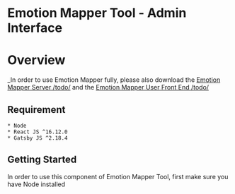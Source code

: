 <h1>
  Emotion Mapper Tool - Admin Interface
</h1>

# Overview
_In order to use Emotion Mapper fully, please also download the [Emotion Mapper Server /todo/]() and the [Emotion Mapper User Front End /todo/]()

## Requirement
```
* Node
* React JS ^16.12.0
* Gatsby JS ^2.18.4
```
## Getting Started

In order to use this component of Emotion Mapper Tool, first make sure you have Node installed
